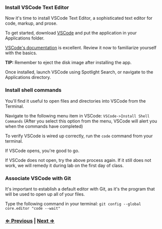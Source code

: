 ### Install VSCode Text Editor

Now it's time to install VSCode Text Editor, a sophisticated text editor for code, markup, and prose.

To get started, download [VSCode](https://code.visualstudio.com/download) and put the application in your Applications folder.

[VSCode's documentation](https://code.visualstudio.com/docs) is excellent. Review it now to familiarize yourself with the basics.

**TIP:** Remember to eject the disk image after installing the app.

Once installed, launch VSCode using Spotlight Search, or navigate to the Applications directory.

### Install shell commands

You'll find it useful to open files and directories into VSCode from the Terminal.

Navigate to the following menu item in VSCode: `VSCode->Install Shell Commands` (After you select this option from the menu, VSCode will alert you when the commands have completed)

To verify VSCode is wired up correctly, run the `code` command from your terminal.

If VSCode opens, you're good to go.

If VSCode does not open, try the above process again. If it still does not work, we will remedy it during lab on the first day of class. 

### Associate VSCode with Git

It's important to establish a default editor with Git, as it's the program that will be used to open up all of your files.

Type the following command in your terminal:
`git config --global core.editor "code --wait"`

### [⇐ Previous](2_homebrew.md) | [Next ⇒](4_git.md)
